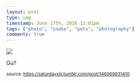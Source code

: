 ```yaml
---
layout: post
type: img
timestamp: June 17th, 2016 12:01pm
tags: ["photo", "snake", "pets", "photography"]
comments: true
---
```

<img src="https://saturdayxiii.github.io/media/146069831410.jpg"/>

Gu?
 
  
<small>source: https://saturdayxiii.tumblr.com/post/146069831410</small>